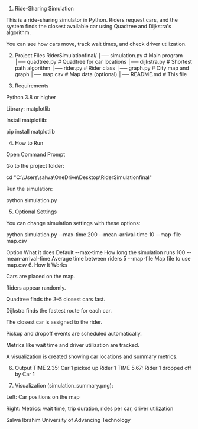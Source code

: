 1. Ride-Sharing Simulation 

This is a ride-sharing simulator in Python. Riders request cars, and the system finds the closest available car using Quadtree and Dijkstra's algorithm.

You can see how cars move, track wait times, and check driver utilization.

2. Project Files
RiderSimulationfinal/
│── simulation.py        # Main program
│── quadtree.py          # Quadtree for car locations
│── dijkstra.py          # Shortest path algorithm
│── rider.py             # Rider class
│── graph.py             # City map and graph
│── map.csv              # Map data (optional)
│── README.md            # This file

3.  Requirements

Python 3.8 or higher

Library: matplotlib

Install matplotlib:

pip install matplotlib

 4. How to Run

Open Command Prompt

Go to the project folder:

cd "C:\Users\salwa\OneDrive\Desktop\RiderSimulationfinal"


Run the simulation:

python simulation.py

5.  Optional Settings

You can change simulation settings with these options:

python simulation.py --max-time 200 --mean-arrival-time 10 --map-file map.csv

Option	What it does	Default
--max-time	How long the simulation runs	100
--mean-arrival-time	Average time between riders	5
--map-file	Map file to use	map.csv
6. How It Works

Cars are placed on the map.

Riders appear randomly.

Quadtree finds the 3–5 closest cars fast.

Dijkstra finds the fastest route for each car.

The closest car is assigned to the rider.

Pickup and dropoff events are scheduled automatically.

Metrics like wait time and driver utilization are tracked.

A visualization is created showing car locations and summary metrics.

6. Output
TIME 2.35: Car 1 picked up Rider 1
TIME 5.67: Rider 1 dropped off by Car 1


7. Visualization (simulation_summary.png):

Left: Car positions on the map

Right: Metrics: wait time, trip duration, rides per car, driver utilization


Salwa Ibrahim
University of Advancing Technology
